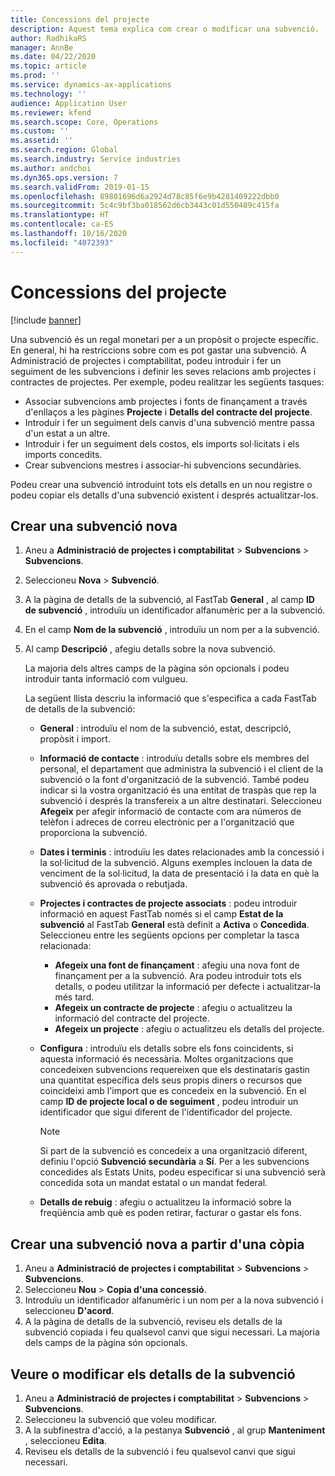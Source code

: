 ```yaml
---
title: Concessions del projecte
description: Aquest tema explica com crear o modificar una subvenció.
author: RadhikaRS
manager: AnnBe
ms.date: 04/22/2020
ms.topic: article
ms.prod: ''
ms.service: dynamics-ax-applications
ms.technology: ''
audience: Application User
ms.reviewer: kfend
ms.search.scope: Core, Operations
ms.custom: ''
ms.assetid: ''
ms.search.region: Global
ms.search.industry: Service industries
ms.author: andchoi
ms.dyn365.ops.version: 7
ms.search.validFrom: 2019-01-15
ms.openlocfilehash: 89801696d6a2924d78c85f6e9b4281409222dbb0
ms.sourcegitcommit: 5c4c9bf3ba018562d6cb3443c01d550489c415fa
ms.translationtype: HT
ms.contentlocale: ca-ES
ms.lasthandoff: 10/16/2020
ms.locfileid: "4072393"
---
```

# <a name="project-grants"></a>Concessions del projecte

[!include [banner](../includes/banner.md)]

Una subvenció és un regal monetari per a un propòsit o projecte específic. En general, hi ha restriccions sobre com es pot gastar una subvenció. A Administració de projectes i comptabilitat, podeu introduir i fer un seguiment de les subvencions i definir les seves relacions amb projectes i contractes de projectes. Per exemple, podeu realitzar les següents tasques:

- Associar subvencions amb projectes i fonts de finançament a través d'enllaços a les pàgines **Projecte** i **Detalls del contracte del projecte**.
- Introduir i fer un seguiment dels canvis d'una subvenció mentre passa d'un estat a un altre.
- Introduir i fer un seguiment dels costos, els imports sol·licitats i els imports concedits.
- Crear subvencions mestres i associar-hi subvencions secundàries.

Podeu crear una subvenció introduint tots els detalls en un nou registre o podeu copiar els detalls d'una subvenció existent i després actualitzar-los.

## <a name="create-a-new-grant"></a>Crear una subvenció nova

1. Aneu a **Administració de projectes i comptabilitat** \> **Subvencions** \> **Subvencions**.
2. Seleccioneu **Nova** \> **Subvenció**.
3. A la pàgina de detalls de la subvenció, al FastTab **General** , al camp **ID de subvenció** , introduïu un identificador alfanumèric per a la subvenció.
4. En el camp **Nom de la subvenció** , introduïu un nom per a la subvenció.
5. Al camp **Descripció** , afegiu detalls sobre la nova subvenció.

    La majoria dels altres camps de la pàgina són opcionals i podeu introduir tanta informació com vulgueu.

    La següent llista descriu la informació que s'especifica a cada FastTab de detalls de la subvenció:

    - **General** : introduïu el nom de la subvenció, estat, descripció, propòsit i import.
    - **Informació de contacte** : introduïu detalls sobre els membres del personal, el departament que administra la subvenció i el client de la subvenció o la font d'organització de la subvenció. També podeu indicar si la vostra organització és una entitat de traspàs que rep la subvenció i després la transfereix a un altre destinatari. Seleccioneu **Afegeix** per afegir informació de contacte com ara números de telèfon i adreces de correu electrònic per a l'organització que proporciona la subvenció.
    - **Dates i terminis** : introduïu les dates relacionades amb la concessió i la sol·licitud de la subvenció. Alguns exemples inclouen la data de venciment de la sol·licitud, la data de presentació i la data en què la subvenció és aprovada o rebutjada.
    - **Projectes i contractes de projecte associats** : podeu introduir informació en aquest FastTab només si el camp **Estat de la subvenció** al FastTab **General** està definit a **Activa** o **Concedida**. Seleccioneu entre les següents opcions per completar la tasca relacionada:

        - **Afegeix una font de finançament** : afegiu una nova font de finançament per a la subvenció. Ara podeu introduir tots els detalls, o podeu utilitzar la informació per defecte i actualitzar-la més tard.
        - **Afegeix un contracte de projecte** : afegiu o actualitzeu la informació del contracte del projecte.
        - **Afegeix un projecte** : afegiu o actualitzeu els detalls del projecte.

    - **Configura** : introduïu els detalls sobre els fons coincidents, si aquesta informació és necessària. Moltes organitzacions que concedeixen subvencions requereixen que els destinataris gastin una quantitat específica dels seus propis diners o recursos que coincideixi amb l'import que es concedeix en la subvenció. En el camp **ID de projecte local o de seguiment** , podeu introduir un identificador que sigui diferent de l'identificador del projecte.

        > [!NOTE]
        > Si part de la subvenció es concedeix a una organització diferent, definiu l'opció **Subvenció secundària** a **Sí**. Per a les subvencions concedides als Estats Units, podeu especificar si una subvenció serà concedida sota un mandat estatal o un mandat federal.

    - **Detalls de rebuig** : afegiu o actualitzeu la informació sobre la freqüència amb què es poden retirar, facturar o gastar els fons.

## <a name="create-a-new-grant-from-a-copy"></a>Crear una subvenció nova a partir d'una còpia

1. Aneu a **Administració de projectes i comptabilitat** \> **Subvencions** \> **Subvencions**.
2. Seleccioneu **Nou** \> **Copia d'una concessió**.
3. Introduïu un identificador alfanumèric i un nom per a la nova subvenció i seleccioneu **D'acord**.
4. A la pàgina de detalls de la subvenció, reviseu els detalls de la subvenció copiada i feu qualsevol canvi que sigui necessari. La majoria dels camps de la pàgina són opcionals.

## <a name="view-or-modify-grant-details"></a>Veure o modificar els detalls de la subvenció

1. Aneu a **Administració de projectes i comptabilitat** \> **Subvencions** \> **Subvencions**.
2. Seleccioneu la subvenció que voleu modificar.
3. A la subfinestra d'acció, a la pestanya **Subvenció** , al grup **Manteniment** , seleccioneu **Edita**.
4. Reviseu els detalls de la subvenció i feu qualsevol canvi que sigui necessari.
